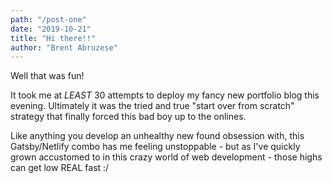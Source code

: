 ```yaml
---
path: "/post-one"
date: "2019-10-21"
title: "Hi there!!"
author: "Brent Abruzese"
---
```


Well that was fun!

It took me at *LEAST* 30 attempts to deploy my fancy new portfolio blog this evening. Ultimately it was the tried and true "start over from scratch" strategy that finally forced this bad boy up to the onlines.  

Like anything you develop an unhealthy new found obsession with, this Gatsby/Netlify combo has me feeling unstoppable - but as I've quickly grown accustomed to in this crazy world of web development - those highs can get low REAL fast :/


